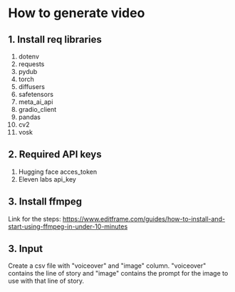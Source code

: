 # How to generate video
## 1. Install req libraries
1. dotenv
2. requests
4. pydub
5. torch
6. diffusers
7. safetensors
8. meta_ai_api
9. gradio_client
10. pandas
11. cv2
12. vosk

## 2. Required API keys
1. Hugging face acces_token
2. Eleven labs api_key

## 3. Install ffmpeg
Link for the steps: https://www.editframe.com/guides/how-to-install-and-start-using-ffmpeg-in-under-10-minutes

## 3. Input
Create a csv file with "voiceover" and "image" column. "voiceover" contains the line of story and "image" contains the prompt for the image to use with that line of story.


